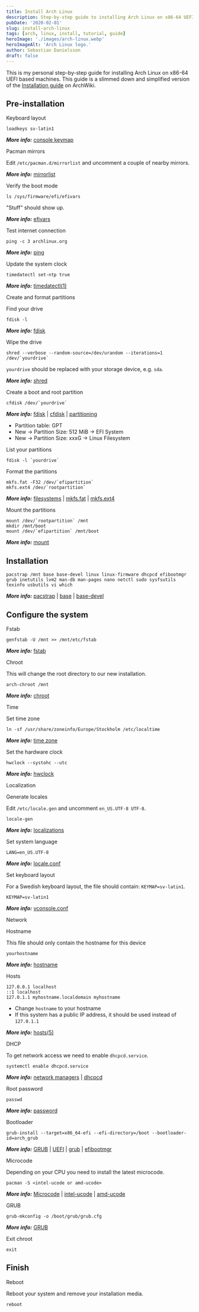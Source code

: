```yaml
---
title: Install Arch Linux
description: Step-by-step guide to installing Arch Linux on x86-64 UEFI systems, covering partitioning, setup, configuration, and first boot.
pubDate: '2020-02-01'
slug: install-arch-linux
tags: [arch, linux, install, tutorial, guide]
heroImage: './images/arch-linux.webp'
heroImageAlt: 'Arch Linux logo.'
author: Sebastian Danielsson
draft: false
---
```


This is my personal step-by-step guide for installing Arch Linux on x86-64 UEFI based machines. This guide is a slimmed down and simplified version of the [Installation guide](https://wiki.archlinux.org/index.php/Installation_guide) on ArchWiki.

<!--truncate-->

## Pre-installation

Keyboard layout

```shell
loadkeys sv-latin1
```

**_More info:_** [console keymap](https://wiki.archlinux.org/index.php/Console_keymap)

Pacman mirrors

Edit `/etc/pacman.d/mirrorlist` and uncomment a couple of nearby mirrors.

**_More info:_** [mirrorlist](https://wiki.archlinux.org/index.php/Mirrors)

Verify the boot mode

```shell
ls /sys/firmware/efi/efivars
```

"Stuff" should show up.

**_More info:_** [efivars](https://wiki.archlinux.org/index.php/UEFI#UEFI_variables)

Test internet connection

```shell
ping -c 3 archlinux.org
```

**_More info:_** [ping](https://wiki.archlinux.org/index.php/Network_configuration#Check_the_connection)

Update the system clock

```shell
timedatectl set-ntp true
```

**_More info:_** [timedatectl(1)](https://jlk.fjfi.cvut.cz/arch/manpages/man/timedatectl.1)

Create and format partitions

Find your drive

```shell
fdisk -l
```

**_More info:_** [fdisk](https://wiki.archlinux.org/index.php/Fdisk)

Wipe the drive

```shell
shred --verbose --random-source=/dev/urandom --iterations=1 /dev/`yourdrive`
```

`yourdrive` should be replaced with your storage device, e.g. `sda`.

**_More info:_** [shred](https://wiki.archlinux.org/index.php/Securely_wipe_disk#shred)

Create a boot and root partition

```shell
cfdisk /dev/`yourdrive`
```

**_More info:_** [fdisk](https://wiki.archlinux.org/index.php/Fdisk) | [cfdisk](https://jlk.fjfi.cvut.cz/arch/manpages/man/cfdisk.8) | [partitioning](https://wiki.archlinux.org/index.php/Partitioning)

- Partition table: GPT
- New → Partition Size: 512 MiB → EFI System
- New → Partition Size: xxxG → Linux Filesystem

List your partitions

```shell
fdisk -l `yourdrive`
```

Format the partitions

```shell
mkfs.fat -F32 /dev/`efipartition`
mkfs.ext4 /dev/`rootpartition`
```

**_More info:_** [filesystems](https://wiki.archlinux.org/index.php/File_systems#Types_of_file_systems) | [mkfs.fat](https://jlk.fjfi.cvut.cz/arch/manpages/man/mkfs.fat.8.en) | [mkfs.ext4](https://jlk.fjfi.cvut.cz/arch/manpages/man/mke2fs.8)

Mount the partitions

```shell
mount /dev/`rootpartition` /mnt
mkdir /mnt/boot
mount /dev/`efipartition` /mnt/boot
```

**_More info:_** [mount](https://wiki.archlinux.org/index.php/Mount)

## Installation

```shell
pacstrap /mnt base base-devel linux linux-firmware dhcpcd efibootmgr grub inetutils lvm2 man-db man-pages nano netctl sudo sysfsutils texinfo usbutils vi which
```

**_More info:_** [pacstrap](https://projects.archlinux.org/arch-install-scripts.git/tree/pacstrap.in) | [base](https://www.archlinux.org/groups/x86_64/base/) | [base-devel](https://www.archlinux.org/groups/x86_64/base-devel/)

## Configure the system

Fstab

```shell
genfstab -U /mnt >> /mnt/etc/fstab
```

**_More info:_** [fstab](https://wiki.archlinux.org/index.php/Fstab)

Chroot

This will change the root directory to our new installation.

```shell
arch-chroot /mnt
```

**_More info:_** [chroot](https://wiki.archlinux.org/index.php/Change_root)

Time

Set time zone

```shell
ln -sf /usr/share/zoneinfo/Europe/Stockholm /etc/localtime
```

**_More info:_** [time zone](https://wiki.archlinux.org/index.php/Time_zone)

Set the hardware clock

```shell
hwclock --systohc --utc
```

**_More info:_** [hwclock](https://jlk.fjfi.cvut.cz/arch/manpages/man/hwclock.8)

Localization

Generate locales

Edit `/etc/locale.gen` and uncomment `en_US.UTF-8 UTF-8`.

```shell
locale-gen
```

**_More info:_** [localizations](https://wiki.archlinux.org/index.php/Localization)

Set system language

```shell title="/etc/locale.conf"
LANG=en_US.UTF-8
```

**_More info:_** [locale.conf](https://jlk.fjfi.cvut.cz/arch/manpages/man/locale.conf.5)

Set keyboard layout

For a Swedish keyboard layout, the file should contain: `KEYMAP=sv-latin1`.

```shell title="/etc/vconsole.conf"
KEYMAP=sv-latin1
```

**_More info:_** [vconsole.conf](https://jlk.fjfi.cvut.cz/arch/manpages/man/vconsole.conf.5)

Network

Hostname

This file should only contain the hostname for this device

```shell title="/etc/hostname"
yourhostname
```

**_More info:_** [hostname](https://wiki.archlinux.org/index.php/Hostname)

Hosts

```shell title="/etc/hosts"
127.0.0.1 localhost
::1 localhost
127.0.1.1 myhostname.localdomain myhostname
```

- Change `hostname` to your hostname
- If this system has a public IP address, it should be used instead of `127.0.1.1`

**_More info:_** [hosts(5)](https://jlk.fjfi.cvut.cz/arch/manpages/man/hosts.5)

DHCP

To get network access we need to enable `dhcpcd.service`.

```shell
systemctl enable dhcpcd.service
```

**_More info:_** [network managers](https://wiki.archlinux.org/index.php/Network_configuration#Network_managers) | [dhcpcd](https://wiki.archlinux.org/index.php/Dhcpcd)

Root password

```shell
passwd
```

**_More info:_** [password](https://wiki.archlinux.org/index.php/Password)

Bootloader

```shell
grub-install --target=x86_64-efi --efi-directory=/boot --bootloader-id=arch_grub
```

**_More info:_** [GRUB](https://wiki.archlinux.org/index.php/GRUB) | [UEFI](https://wiki.archlinux.org/index.php/Unified_Extensible_Firmware_Interface) | [grub](https://www.archlinux.org/packages/?name=grub) | [efibootmgr](https://www.archlinux.org/packages/?name=efibootmgr)

Microcode

Depending on your CPU you need to install the latest microcode.

```shell
pacman -S <intel-ucode or amd-ucode>
```

**_More info:_** [Microcode](https://wiki.archlinux.org/index.php/Microcode) | [intel-ucode](https://www.archlinux.org/packages/?name=intel-ucode) | [amd-ucode](https://www.archlinux.org/packages/?name=amd-ucode)

GRUB

```shell
grub-mkconfig -o /boot/grub/grub.cfg
```

**_More info:_** [GRUB](https://wiki.archlinux.org/index.php/GRUB)

Exit chroot

```shell
exit
```

## Finish

Reboot

Reboot your system and remove your installation media.

```shell
reboot
```
